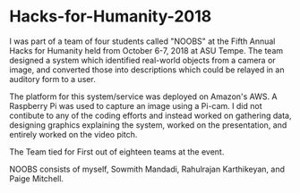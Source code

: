 # Hacks-for-Humanity-2018

I was part of a team of four students called "NOOBS" at the Fifth Annual Hacks for Humanity held from October 6-7, 2018 at ASU Tempe. The team designed a system which identified real-world objects from a camera or image, and converted those into descriptions which could be relayed in an auditory form to a user.

The platform for this system/service was deployed on Amazon's AWS. A Raspberry Pi was used to capture an image using a Pi-cam. I did not contibute to any of the coding efforts and instead worked on gathering data, designing graphics explaining the system, worked on the presentation, and entirely worked on the video pitch. 

The Team tied for First out of eighteen teams at the event.

NOOBS consists of myself, Sowmith Mandadi, Rahulrajan Karthikeyan, and Paige Mitchell.

